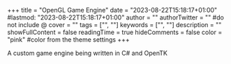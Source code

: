 +++
title = "OpenGL Game Engine"
date = "2023-08-22T15:18:17+01:00"
#lastmod: "2023-08-22T15:18:17+01:00"
author = ""
authorTwitter = "" #do not include @
cover = ""
tags = ["", ""]
keywords = ["", ""]
description = ""
showFullContent = false
readingTime = true
hideComments = false
color = "pink" #color from the theme settings
+++

A custom game engine being written in C# and OpenTK
